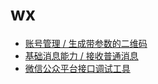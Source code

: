# wx
- [账号管理 / 生成带参数的二维码](https://developers.weixin.qq.com/doc/offiaccount/Account_Management/Generating_a_Parametric_QR_Code.html)
- [基础消息能力 / 接收普通消息](https://developers.weixin.qq.com/doc/offiaccount/Message_Management/Receiving_standard_messages.html)
- [微信公众平台接口调试工具](https://mp.weixin.qq.com/debug/cgi-bin/apiinfo?t=index&type=%E8%87%AA%E5%AE%9A%E4%B9%89%E8%8F%9C%E5%8D%95&form=%E8%87%AA%E5%AE%9A%E4%B9%89%E8%8F%9C%E5%8D%95%E5%88%9B%E5%BB%BA%E6%8E%A5%E5%8F%A3)
  
